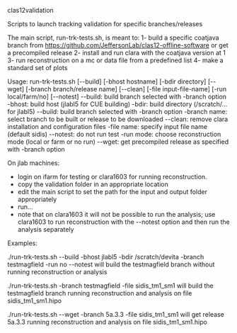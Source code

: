 clas12validation

Scripts to launch tracking validation for specific branches/releases

The main script, run-trk-tests.sh, is meant to:
1- build a specific coatjava branch from https://github.com/JeffersonLab/clas12-offline-software or get a precompiled release
2- install and run clara with the coatjava version at 1
3- run reconstruction on a mc or data file from a predefined list
4- make a standard set of plots

Usage:
run-trk-tests.sh [--build] [-bhost hostname] [-bdir directory] [--wget] [-branch branch/release name] [--clean] [-file input-file-name] [-run local/farm/no] [--notest]
--build:        build branch selected with -branch option
 -bhost:        build host (jlabl5 for CUE building)
 -bdir:         build directory (/scratch/... for jlabl5)
--build:        build branch selected with -branch option
 -branch name:  select branch to be built or release to be downloaded
--clean:        remove clara installation and configuration files
 -file name:    specify input file name (default sidis)
--notest:       do not run test
 -run mode:     choose reconstruction mode (local or farm or no run)
--wget:         get precompiled release as specified with -branch option


On jlab machines:
- login on ifarm for testing or clara1603 for running reconstruction.
- copy the validation folder in an appropriate location
- edit the main script to set the path for the input and output folder appropriately
- run...
- note that on clara1603 it will not be possible to run the analysis; use clara1603 to run reconstruction with the --notest option and then run the analysis separately

 
Examples:

./run-trk-tests.sh --build -bhost jlabl5 -bdir /scratch/devita -branch testmagfield -run no --notest
will build the testmagfield branch without running reconstruction or analysis

./run-trk-tests.sh -branch testmagfield -file sidis_tm1_sm1
will build the testmagfield branch running reconstruction and analysis on file sidis_tm1_sm1.hipo

./run-trk-tests.sh --wget -branch 5a.3.3 -file sidis_tm1_sm1
will get release 5a.3.3 running reconstruction and analysis on file sidis_tm1_sm1.hipo





